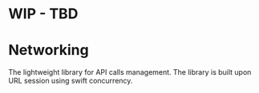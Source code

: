 # **WIP - TBD**

# Networking
The lightweight library for API calls management. The library is built upon URL session using swift concurrency.  

